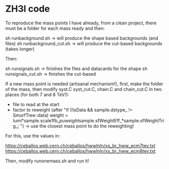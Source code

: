 ZH3l  code
====

To reproduce the mass points I have already, from a clean project, there must be
a folder for each mass ready and then:

sh runbackground.sh  -> will produce the shape based backgrounds (and files)
sh runbackground_cut.sh -> will produce the cut-based backgrounds (takes longer)

Then:

sh runsignals.sh -> finishes the files and datacards for the shape
sh runsignals_cut.sh -> finishes the cut-based 

If a new mass point is needed (artisanal mechanism!), first, make the folder of
the mass, then modify syst.C syst_cut.C, chain.C and chain_cut.C in two places
(for both 7 and 8 TeV!):
- file to read at the start
- factor to reweight (after "if (!isData && sample.dstype_ != SmurfTree::data)
weight =
lumi*sample.scale1fb_*puweight*sample.sfWeightEff_*sample.sfWeightTrig_;  ")
-> use the closest mass point to do the reweighting!

For this, use the values in:

https://ceballos.web.cern.ch/ceballos/hwwlnln/xs_br_hww_ecm7tev.txt
https://ceballos.web.cern.ch/ceballos/hwwlnln/xs_br_hww_ecm8tev.txt

Then, modify runonemass.sh and run it!

  
   


